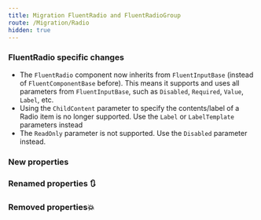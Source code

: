 ```yaml
---
title: Migration FluentRadio and FluentRadioGroup
route: /Migration/Radio
hidden: true
---
```


### FluentRadio specific changes
- The `FluentRadio` component now inherits from `FluentInputBase` (instead of `FluentComponentBase` before). This means it supports and uses all parameters from `FluentInputBase`, such as `Disabled`, `Required`, `Value`, `Label`, etc. 
- Using the `ChildContent` parameter to specify the contents/label of a Radio item is no longer supported. Use the `Label` or `LabelTemplate` parameters instead
- The `ReadOnly` parameter is not supported. Use the `Disabled` parameter instead.

### New properties


### Renamed properties 🔃


### Removed properties💥
